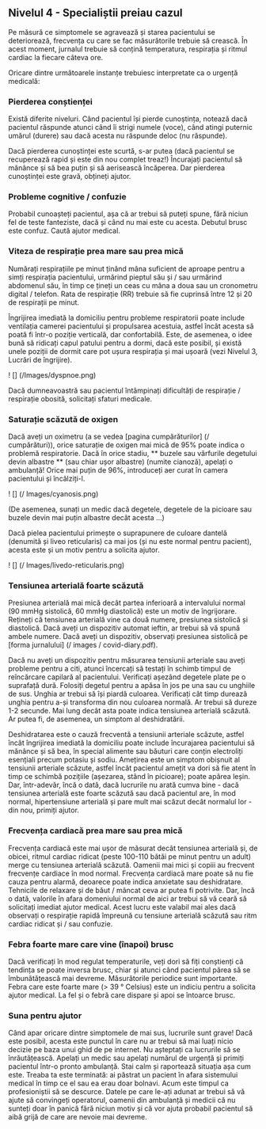 ## Nivelul 4 - Specialiștii preiau cazul

Pe măsură ce simptomele se agravează și starea pacientului se deteriorează, frecvența cu care se fac măsurătorile trebuie să crească. În acest moment, jurnalul trebuie să conțină temperatura, respirația și ritmul cardiac la fiecare câteva ore.

Oricare dintre următoarele instanțe trebuiesc interpretate ca o urgență medicală:

### Pierderea conștienței

Există diferite niveluri. Când pacientul își pierde cunoștința, notează dacă pacientul răspunde atunci când îi strigi numele (voce), când atingi puternic umărul (durere) sau dacă acesta nu răspunde deloc (nu răspunde).

Dacă pierderea cunoștinței este scurtă, s-ar putea (dacă pacientul se recuperează rapid și este din nou complet treaz!) Încurajați pacientul să mănânce și să bea puțin și să aerisească încăperea. Dar pierderea cunoștinței este gravă, obțineți ajutor.

### Probleme cognitive / confuzie

Probabil cunoașteți pacientul, așa că ar trebui să puteți spune, fără niciun fel de teste fanteziste, dacă și când nu mai este cu acesta. Debutul brusc este confuz. Caută ajutor medical.

### Viteza de respirație prea mare sau prea mică

Numărați respirațiile pe minut ținând mâna suficient de aproape pentru a simți respirația pacientului, urmărind pieptul său și / sau urmărind abdomenul său, în timp ce țineți un ceas cu mâna a doua sau un cronometru digital / telefon. Rata de respirație (RR) trebuie să fie cuprinsă între 12 și 20 de respirații pe minut.

Îngrijirea imediată la domiciliu pentru probleme respiratorii poate include ventilația camerei pacientului și propulsarea acestuia, astfel încât acesta să poată fi într-o poziție verticală, dar confortabilă. Este, de asemenea, o idee bună să ridicați capul patului pentru a dormi, dacă este posibil, și există unele poziții de dormit care pot ușura respirația și mai ușoară (vezi Nivelul 3, Lucrări de îngrijire).

! [] (/Images/dyspnoe.png)

Dacă dumneavoastră sau pacientul întâmpinați dificultăți de respirație / respirație obosită, solicitați sfaturi medicale.

### Saturație scăzută de oxigen

Dacă aveți un oximetru (a se vedea [pagina cumpărăturilor] (/ cumpărături)), orice saturație de oxigen mai mică de 95% poate indica o problemă respiratorie. Dacă în orice stadiu, ** buzele sau vârfurile degetului devin albastre ** (sau chiar ușor albastre) (numite cianoză), apelați o ambulanță! Orice mai puțin de 96%, introduceți aer curat în camera pacientului și încălziți-l.

! [] (/ Images/cyanosis.png)

(De asemenea, sunați un medic dacă degetele, degetele de la picioare sau buzele devin mai puțin albastre decât acesta ...)

Dacă pielea pacientului primește o suprapunere de culoare dantelă (denumită și liveo reticularis) ca mai jos (și nu este normal pentru pacient), acesta este și un motiv pentru a solicita ajutor.

! [] (/ Images/livedo-reticularis.png)

### Tensiunea arterială foarte scăzută

Presiunea arterială mai mică decât partea inferioară a intervalului normal (90 mmHg sistolică, 60 mmHg diastolică) este un motiv de îngrijorare. Rețineți că tensiunea arterială vine ca două numere, presiunea sistolică și diastolică. Dacă aveți un dispozitiv automat ieftin, ar trebui să vă spună ambele numere. Dacă aveți un dispozitiv, observați presiunea sistolică pe [forma jurnalului] (/ images / covid-diary.pdf).

Dacă nu aveți un dispozitiv pentru măsurarea tensiunii arteriale sau aveți probleme pentru a citi, atunci încercați să testați în schimb timpul de reîncărcare capilară al pacientului. Verificați așezând degetele plate pe o suprafață dură. Folosiți degetul pentru a apăsa în jos pe una sau cu unghiile de sus. Unghia ar trebui să își piardă culoarea. Verificați cât timp durează unghia pentru a-și transforma din nou culoarea normală. Ar trebui să dureze 1-2 secunde. Mai lung decât asta poate indica tensiunea arterială scăzută. Ar putea fi, de asemenea, un simptom al deshidratării.

Deshidratarea este o cauză frecventă a tensiunii arteriale scăzute, astfel încât îngrijirea imediată la domiciliu poate include încurajarea pacientului să mănânce și să bea, în special alimente sau băuturi care conțin electroliți esențiali precum potasiu și sodiu. Amețirea este un simptom obișnuit al tensiunii arteriale scăzute, astfel încât pacientul amețit va dori să fie atent în timp ce schimbă pozițiile (așezarea, stând în picioare); poate apărea leșin. Dar, într-adevăr, încă o dată, dacă lucrurile nu arată cumva bine - dacă tensiunea arterială este foarte scăzută sau dacă pacientul are, în mod normal, hipertensiune arterială și pare mult mai scăzut decât normalul lor - din nou, primiți ajutor.

### Frecvența cardiacă prea mare sau prea mică

Frecvența cardiacă este mai ușor de măsurat decât tensiunea arterială și, de obicei, ritmul cardiac ridicat (peste 100-110 bătăi pe minut pentru un adult) merge cu tensiunea arterială scăzută. Oamenii mai mici și copiii au frecvent frecvențe cardiace în mod normal. Frecvența cardiacă mare poate să nu fie cauza pentru alarmă, deoarece poate indica anxietate sau deshidratare. Tehnicile de relaxare și de băut / mâncat ceva ar putea fi potrivite. Dar, încă o dată, valorile în afara domeniului normal de aici ar trebui să vă ceară să solicitați imediat ajutor medical. Acest lucru este valabil mai ales dacă observați o respirație rapidă împreună cu tensiune arterială scăzută sau ritm cardiac ridicat și / sau confuzie.

### Febra foarte mare care vine (înapoi) brusc

Dacă verificați în mod regulat temperaturile, veți dori să fiți conștienți că tendința se poate inversa brusc, chiar și atunci când pacientul părea să se îmbunătățească mai devreme. Măsurătorile periodice sunt importante. Febra care este foarte mare (> 39 ° Celsius) este un indiciu pentru a solicita ajutor medical. La fel și o febră care dispare și apoi se întoarce brusc.

### Suna pentru ajutor

Când apar oricare dintre simptomele de mai sus, lucrurile sunt grave! Dacă este posibil, acesta este punctul în care nu ar trebui să mai luați nicio decizie pe baza unui ghid de pe internet. Nu așteptați ca lucrurile să se înrăutățească. Apelați un medic sau apelați numărul de urgență și primiți pacientul într-o pronto ambulanță. Stai calm și raportează situația așa cum este. Treaba ta este terminată: ai păstrat un pacient în afara sistemului medical în timp ce el sau ea erau doar bolnavi. Acum este timpul ca profesioniștii să se descurce. Datele pe care le-ați adunat ar trebui să vă ajute să convingeți operatorul, oamenii din ambulanță și medicii că nu sunteți doar în panică fără niciun motiv și că vor ajuta probabil pacientul să aibă grijă de care are nevoie mai devreme.
